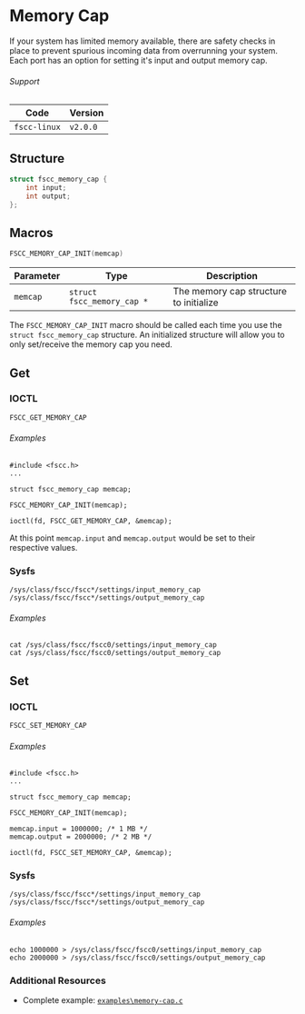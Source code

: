 # Memory Cap
If your system has limited memory available, there are safety checks in place to 
prevent spurious incoming data from overrunning your system. Each port has an 
option for setting it's input and output memory cap.


###### Support
| Code         | Version
| ------------ | --------
| `fscc-linux` | `v2.0.0` 


## Structure
```c
struct fscc_memory_cap {
    int input;
    int output;
};
```


## Macros
```c
FSCC_MEMORY_CAP_INIT(memcap)
```

| Parameter   | Type                       | Description
| ----------- | -------------------------- | --------------------------------------
| `memcap`    | `struct fscc_memory_cap *` | The memory cap structure to initialize

The `FSCC_MEMORY_CAP_INIT` macro should be called each time you use the 
`struct fscc_memory_cap` structure. An initialized structure will allow you to 
only set/receive the memory cap you need.


## Get
### IOCTL
```c
FSCC_GET_MEMORY_CAP
```

###### Examples
```
#include <fscc.h>
...

struct fscc_memory_cap memcap;

FSCC_MEMORY_CAP_INIT(memcap);

ioctl(fd, FSCC_GET_MEMORY_CAP, &memcap);
```

At this point `memcap.input` and `memcap.output` would be set to their respective
values.

### Sysfs
```
/sys/class/fscc/fscc*/settings/input_memory_cap
/sys/class/fscc/fscc*/settings/output_memory_cap
```

###### Examples
```
cat /sys/class/fscc/fscc0/settings/input_memory_cap
cat /sys/class/fscc/fscc0/settings/output_memory_cap
```


## Set
### IOCTL
```c
FSCC_SET_MEMORY_CAP
```

###### Examples
```
#include <fscc.h>
...

struct fscc_memory_cap memcap;

FSCC_MEMORY_CAP_INIT(memcap);

memcap.input = 1000000; /* 1 MB */
memcap.output = 2000000; /* 2 MB */

ioctl(fd, FSCC_SET_MEMORY_CAP, &memcap);
```

### Sysfs
```
/sys/class/fscc/fscc*/settings/input_memory_cap
/sys/class/fscc/fscc*/settings/output_memory_cap
```

###### Examples
```
echo 1000000 > /sys/class/fscc/fscc0/settings/input_memory_cap
echo 2000000 > /sys/class/fscc/fscc0/settings/output_memory_cap
```


### Additional Resources
- Complete example: [`examples\memory-cap.c`](https://github.com/commtech/fscc-linux/blob/master/examples/memory-cap.c)

